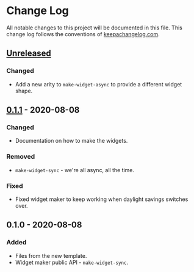 # Change Log
All notable changes to this project will be documented in this file. This change log follows the conventions of [keepachangelog.com](http://keepachangelog.com/).

## [Unreleased]
### Changed
- Add a new arity to `make-widget-async` to provide a different widget shape.

## [0.1.1] - 2020-08-08
### Changed
- Documentation on how to make the widgets.

### Removed
- `make-widget-sync` - we're all async, all the time.

### Fixed
- Fixed widget maker to keep working when daylight savings switches over.

## 0.1.0 - 2020-08-08
### Added
- Files from the new template.
- Widget maker public API - `make-widget-sync`.

[Unreleased]: https://github.com/your-name/clj-mal/compare/0.1.1...HEAD
[0.1.1]: https://github.com/your-name/clj-mal/compare/0.1.0...0.1.1

